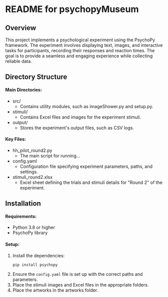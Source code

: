 # README for psychopyMuseum

## Overview
This project implements a psychological experiment using the PsychoPy framework. The experiment involves displaying text, images, and interactive tasks for participants, recording their responses and reaction times. The goal is to provide a seamless and engaging experience while collecting reliable data.

## Directory Structure
#### Main Directories:
- src/
    - Contains utility modules, such as imageShower.py and setup.py.
- stimuli/
    - Contains Excel files and images for the experiment stimuli.
- output/
    - Stores the experiment's output files, such as CSV logs.

#### Key Files:
- hh_pilot_round2.py
    - The main script for running...
- config.yaml
    - Configuration file specifying experiment parameters, paths, and settings.
- stimuli_round2.xlsx
    - Excel sheet defining the trials and stimuli details for "Round 2" of the experiment.

## Installation
#### Requirements:
- Python 3.8 or higher
- PsychoPy library

#### Setup:
1. Install the dependencies:
    ```python
    pip install psychopy
    ```
2. Ensure the `config.yaml` file is set up with the correct paths and parameters.
3. Place the stimuli images and Excel files in the appropriate folders.
4. Place the artworks in the artworks folder.

